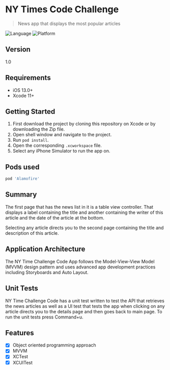# NY Times Code Challenge
> News app that displays the most popular articles

![Language](https://img.shields.io/badge/Swift-5.0-orange.svg?style=flat)
![Platform](https://img.shields.io/cocoapods/p/LFAlertController.svg?style=flat)

## Version

1.0

## Requirements

- iOS 13.0+
- Xcode 11+

## Getting Started

1. First download the project by cloning this repository on Xcode or by downloading the Zip file.
2. Open shell window and navigate to the project.
3. Run `pod install`.
4. Open the corresponding `.xcworkspace` file.
5. Select any iPhone Simulator to run the app on.

## Pods used

```ruby
pod 'Alamofire'
```

## Summary

The first page that has the news list in it is a table view controller. That displays a label containing the title and another containing the writer of this article and the date of the article at the bottom.

Selecting any article directs you to the second page containing the title and description of this article.

## Application Architecture

The NY Time Challenge Code App follows the Model-View-View Model (MVVM) design pattern and uses advanced app development practices including Storyboards and Auto Layout.

## Unit Tests

NY Time Challenge Code has a unit test written to test the API that retrieves the news articles as well as a UI test that tests the app when clicking on any article directs you to the details page and then goes back to main page. To run the unit tests press Command+u.

## Features

- [x] Object oriented programming approach
- [x] MVVM
- [x] XCTest
- [x] XCUITest
